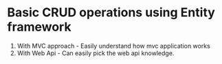 # Basic CRUD operations using Entity framework 
1. With MVC approach - Easily understand how mvc application works
2. With Web Api - Can easily pick the web api knowledge.
